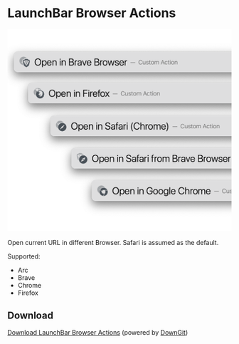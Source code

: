 # LaunchBar Browser Actions

<img src="browser.png" width="600"/>

Open current URL in different Browser. Safari is assumed as the default. 

Supported: 
- Arc
- Brave
- Chrome
- Firefox

## Download
[Download LaunchBar Browser Actions](https://minhaskamal.github.io/DownGit/#/home?url=https://github.com/Ptujec/LaunchBar/tree/master/Browser-Actions) (powered by [DownGit](https://github.com/MinhasKamal/DownGit))